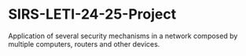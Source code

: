 # SIRS-LETI-24-25-Project
Application of several security mechanisms in a network composed by multiple computers, routers and other devices.
